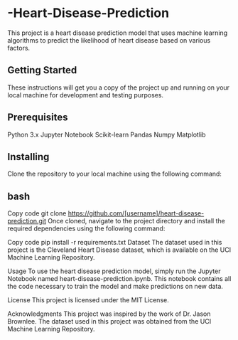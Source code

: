 # -Heart-Disease-Prediction
This project is a heart disease prediction model that uses machine learning algorithms to predict the likelihood of heart disease based on various factors.

## Getting Started
These instructions will get you a copy of the project up and running on your local machine for development and testing purposes.

## Prerequisites
Python 3.x
Jupyter Notebook
Scikit-learn
Pandas
Numpy
Matplotlib

## Installing
Clone the repository to your local machine using the following command:

## bash
Copy code
git clone https://github.com/[username]/heart-disease-prediction.git
Once cloned, navigate to the project directory and install the required dependencies using the following command:

Copy code
pip install -r requirements.txt
Dataset
The dataset used in this project is the Cleveland Heart Disease dataset, which is available on the UCI Machine Learning Repository.

Usage
To use the heart disease prediction model, simply run the Jupyter Notebook named heart-disease-prediction.ipynb. This notebook contains all the code necessary to train the model and make predictions on new data.

License
This project is licensed under the MIT License.

Acknowledgments
This project was inspired by the work of Dr. Jason Brownlee.
The dataset used in this project was obtained from the UCI Machine Learning Repository.
